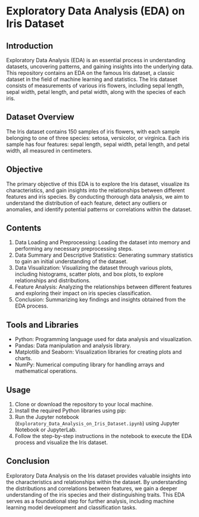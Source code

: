 # Exploratory Data Analysis (EDA) on Iris Dataset

## Introduction
Exploratory Data Analysis (EDA) is an essential process in understanding datasets, uncovering patterns, and gaining insights into the underlying data. This repository contains an EDA on the famous Iris dataset, a classic dataset in the field of machine learning and statistics. The Iris dataset consists of measurements of various iris flowers, including sepal length, sepal width, petal length, and petal width, along with the species of each iris.

## Dataset Overview
The Iris dataset contains 150 samples of iris flowers, with each sample belonging to one of three species: setosa, versicolor, or virginica. Each iris sample has four features: sepal length, sepal width, petal length, and petal width, all measured in centimeters.

## Objective
The primary objective of this EDA is to explore the Iris dataset, visualize its characteristics, and gain insights into the relationships between different features and iris species. By conducting thorough data analysis, we aim to understand the distribution of each feature, detect any outliers or anomalies, and identify potential patterns or correlations within the dataset.

## Contents
1. Data Loading and Preprocessing: Loading the dataset into memory and performing any necessary preprocessing steps.
2. Data Summary and Descriptive Statistics: Generating summary statistics to gain an initial understanding of the dataset.
3. Data Visualization: Visualizing the dataset through various plots, including histograms, scatter plots, and box plots, to explore relationships and distributions.
4. Feature Analysis: Analyzing the relationships between different features and exploring their impact on iris species classification.
5. Conclusion: Summarizing key findings and insights obtained from the EDA process.

## Tools and Libraries
- Python: Programming language used for data analysis and visualization.
- Pandas: Data manipulation and analysis library.
- Matplotlib and Seaborn: Visualization libraries for creating plots and charts.
- NumPy: Numerical computing library for handling arrays and mathematical operations.

## Usage
1. Clone or download the repository to your local machine.
2. Install the required Python libraries using pip:
3. Run the Jupyter notebook (`Exploratory_Data_Analysis_on_Iris_Dataset.ipynb`) using Jupyter Notebook or JupyterLab.
4. Follow the step-by-step instructions in the notebook to execute the EDA process and visualize the Iris dataset.

## Conclusion
Exploratory Data Analysis on the Iris dataset provides valuable insights into the characteristics and relationships within the dataset. By understanding the distributions and correlations between features, we gain a deeper understanding of the iris species and their distinguishing traits. This EDA serves as a foundational step for further analysis, including machine learning model development and classification tasks.
